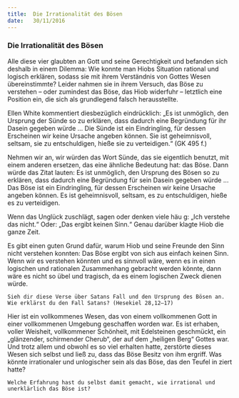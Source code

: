 ```yaml
---
title:  Die Irrationalität des Bösen
date:   30/11/2016
---
```


### Die Irrationalität des Bösen

Alle diese vier glaubten an Gott und seine Gerechtigkeit und befanden sich deshalb in einem Dilemma: Wie konnte man Hiobs Situation rational und logisch erklären, sodass sie mit ihrem Verständnis von Gottes Wesen übereinstimmte? Leider nahmen sie in ihrem Versuch, das Böse zu verstehen – oder zumindest das Böse, das Hiob widerfuhr – letztlich eine Position ein, die sich als grundlegend falsch herausstellte.

Ellen White kommentiert diesbezüglich eindrücklich: „Es ist unmöglich, den Ursprung der Sünde so zu erklären, dass dadurch eine Begründung für ihr Dasein gegeben würde ... Die Sünde ist ein Eindringling, für dessen Erscheinen wir keine Ursache angeben können. Sie ist geheimnisvoll, seltsam, sie zu entschuldigen, hieße sie zu verteidigen.“ (GK 495 f.)

Nehmen wir an, wir würden das Wort Sünde, das sie eigentlich benutzt, mit einem anderen ersetzen, das eine ähnliche Bedeutung hat: das Böse. Dann würde das Zitat lauten: Es ist unmöglich, den Ursprung des Bösen so zu erklären, dass dadurch eine Begründung für sein Dasein gegeben würde ... Das Böse ist ein Eindringling, für dessen Erscheinen wir keine Ursache angeben können. Es ist geheimnisvoll, seltsam, es zu entschuldigen, hieße es zu verteidigen.

Wenn das Unglück zuschlägt, sagen oder denken viele häu g: „Ich verstehe das nicht.“ Oder: „Das ergibt keinen Sinn.“ Genau darüber klagte Hiob die ganze Zeit.

Es gibt einen guten Grund dafür, warum Hiob und seine Freunde den Sinn nicht verstehen konnten: Das Böse ergibt von sich aus einfach keinen Sinn. Wenn wir es verstehen könnten und es sinnvoll wäre, wenn es in einen logischen und rationalen Zusammenhang gebracht werden könnte, dann wäre es nicht so übel und tragisch, da es einem logischen Zweck dienen würde.

`Sieh dir diese Verse über Satans Fall und den Ursprung des Bösen an. Wie erklärst du den Fall Satans? (Hesekiel 28,12–17)`

Hier ist ein vollkommenes Wesen, das von einem vollkommenen Gott in einer vollkommenen Umgebung geschaffen worden war. Es ist erhaben, voller Weisheit, vollkommener Schönheit, mit Edelsteinen geschmückt, ein „glänzender, schirmender Cherub“, der auf dem „heiligen Berg“ Gottes war. Und trotz allem und obwohl es so viel erhalten hatte, zerstörte dieses Wesen sich selbst und ließ zu, dass das Böse Besitz von ihm ergriff. Was könnte irrationaler und unlogischer sein als das Böse, das den Teufel in ziert hatte?

`Welche Erfahrung hast du selbst damit gemacht, wie irrational und unerklärlich das Böse ist?`